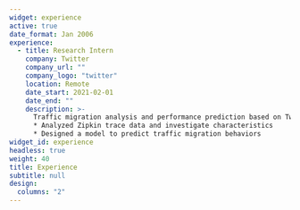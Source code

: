 ```yaml
---
widget: experience
active: true
date_format: Jan 2006
experience:
  - title: Research Intern
    company: Twitter
    company_url: ""
    company_logo: "twitter"
    location: Remote
    date_start: 2021-02-01
    date_end: ""
    description: >-
      Traffic migration analysis and performance prediction based on Twitter Zipkin trace data. 
      * Analyzed Zipkin trace data and investigate characteristics
      * Designed a model to predict traffic migration behaviors
widget_id: experience
headless: true
weight: 40
title: Experience
subtitle: null
design:
  columns: "2"
---
```

